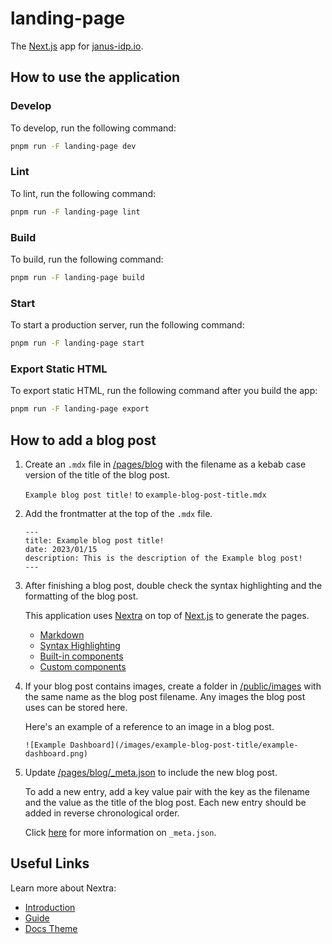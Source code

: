 # landing-page

The [Next.js](https://nextjs.org/) app for [janus-idp.io](janus-idp.io).

## How to use the application

### Develop

To develop, run the following command:

```bash
pnpm run -F landing-page dev
```

### Lint

To lint, run the following command:

```bash
pnpm run -F landing-page lint
```

### Build

To build, run the following command:

```bash
pnpm run -F landing-page build
```

### Start

To start a production server, run the following command:

```bash
pnpm run -F landing-page start
```

### Export Static HTML

To export static HTML, run the following command after you build the app:

```bash
pnpm run -F landing-page export
```

## How to add a blog post

1. Create an `.mdx` file in [/pages/blog](https://github.com/janus-idp/janus-idp.github.io/tree/main/apps/landing-page/pages/blog) with the filename as a kebab case version of the title of the blog post.

    `Example blog post title!` to `example-blog-post-title.mdx`

2. Add the frontmatter at the top of the `.mdx` file.

    ```mdx
    ---
    title: Example blog post title!
    date: 2023/01/15
    description: This is the description of the Example blog post!
    ---
    ```

3. After finishing a blog post, double check the syntax highlighting and the formatting of the blog post.

    This application uses [Nextra](https://nextra.site/) on top of [Next.js](https://nextjs.org/) to generate the pages.

    - [Markdown](https://nextra.site/docs/guide/markdown)
    - [Syntax Highlighting](https://nextra.site/docs/guide/syntax-highlighting)
    - [Built-in components](https://nextra.site/docs/docs-theme/built-ins)
    - [Custom components](https://github.com/janus-idp/janus-idp.github.io/blob/main/apps/landing-page/CUSTOM_COMPONENTS.md)

4. If your blog post contains images, create a folder in [/public/images](https://github.com/janus-idp/janus-idp.github.io/tree/main/apps/landing-page/public/images) with the same name as the blog post filename. Any images the blog post uses can be stored here.

    Here's an example of a reference to an image in a blog post.

    ```mdx
    ![Example Dashboard](/images/example-blog-post-title/example-dashboard.png)
    ```

5. Update [/pages/blog/_meta.json](https://github.com/janus-idp/janus-idp.github.io/blob/main/apps/landing-page/pages/blog/_meta.json) to include the new blog post.

    To add a new entry, add a key value pair with the key as the filename and the value as the title of the blog post. Each new entry should be added in reverse chronological order.

    Click [here](https://nextra.site/docs/guide/organize-files#_metajson) for more information on `_meta.json`.

## Useful Links

Learn more about Nextra:

- [Introduction](https://nextra.site/docs)
- [Guide](https://nextra.site/docs/guide)
- [Docs Theme](https://nextra.site/docs/docs-theme)
